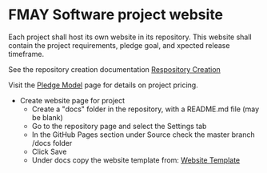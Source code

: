# FMAY Software project website  

Each project shall host its own website in its repository.  This website shall contain the project requirements, pledge goal, and xpected release timeframe.  

See the repository creation documentation <a id="Repository creation"></a>[Respository Creation](https://github.com/FMAY-Software/Documentation/blob/master/Procedures/Projects/Setup/Repository/Creation.md)  

Visit the <a id="Pledging Model"></a>[Pledge Model](https://fmaysoftware.wordpress.com/pledging-model/) page for details on project pricing.  

- Create website page for project  
  - Create a "docs" folder in the repository, with a README.md file (may be blank)   
  - Go to the repository page and select the Settings tab  
  - In the GitHub Pages section under Source check the master branch /docs folder   
  - Click Save
  - Under docs copy the website template from: <a id="Website Template"></a>[Website Template](https://github./com/fmay-software/Documentation/docs)  
